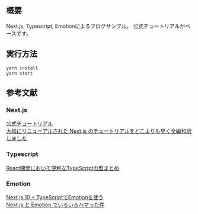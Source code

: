 ## 概要
Next.js, Typescript, Emotionによるブログサンプル。
公式チュートリアルがベースです。

## 実行方法
```
yarn install
yarn start
```

## 参考文献
### Next.js
[公式チュートリアル](https://nextjs.org/learn/basics/create-nextjs-app)  
[大幅にリニューアルされた Next.js のチュートリアルをどこよりも早く全編和訳しました](https://qiita.com/thesugar/items/01896c1faa8241e6b1bc)
### Typescript
[React開発において便利なTypeScriptの型まとめ](https://qiita.com/markey/items/134386ee98b277f181f7)
### Emotion
[Next.js 10 + TypeScriptでEmotionを使う](https://qiita.com/282Haniwa/items/243f00c39ee7c992d7f7)  
[Next.js と Emotion でいろいろハマった件](https://blog.unimoku.com/20201106)